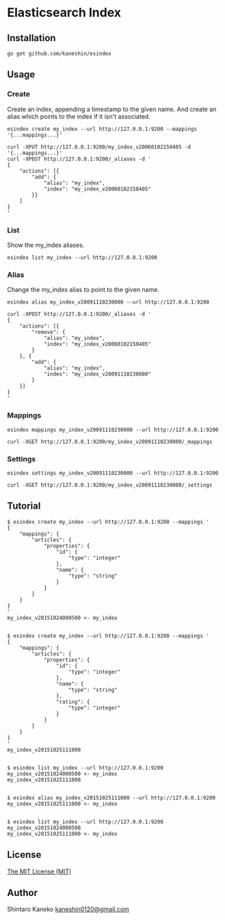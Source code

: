 # Elasticsearch Index

## Installation

```
go get github.com/kaneshin/esindex
```


## Usage

### Create

Create an index, appending a timestamp to the given name. And create an alias which points to the index if it isn't associated.

```
esindex create my_index --url http://127.0.0.1:9200 --mappings '{...mappings...}'
```

```
curl -XPUT http://127.0.0.1:9200/my_index_v20060102150405 -d '{...mappings...}'
curl -XPOST http://127.0.0.1:9200/_aliases -d '
{
    "actions": [{
        "add": {
            "alias": "my_index",
            "index": "my_index_v20060102150405"
        }}
    ]
}
'
```

### List

Show the my_index aliases.

```
esindex list my_index --url http://127.0.0.1:9200
```


### Alias

Change the my_index alias to point to the given name.

```
esindex alias my_index_v20091110230000 --url http://127.0.0.1:9200
```

```
curl -XPOST http://127.0.0.1:9200/_aliases -d '
{
    "actions": [{
        "remove": {
            "alias": "my_index",
            "index": "my_index_v20060102150405"
        }
    }, {
        "add": {
            "alias": "my_index",
            "index": "my_index_v20091110230000"
        }
    }]
}
'
```


### Mappings

```
esindex mappings my_index_v20091110230000 --url http://127.0.0.1:9200
```

```
curl -XGET http://127.0.0.1:9200/my_index_v20091110230000/_mappings
```


### Settings

```
esindex settings my_index_v20091110230000 --url http://127.0.0.1:9200
```

```
curl -XGET http://127.0.0.1:9200/my_index_v20091110230000/_settings
```


## Tutorial

```
$ esindex create my_index --url http://127.0.0.1:9200 --mappings '
{
    "mappings": {
        "articles": {
            "properties": {
                "id": {
                    "type": "integer"
                },
                "name": {
                    "type": "string"
                }
            }
        }
    }
}
'
my_index_v20151024000500 <- my_index


$ esindex create my_index --url http://127.0.0.1:9200 --mappings '
{
    "mappings": {
        "articles": {
            "properties": {
                "id": {
                    "type": "integer"
                },
                "name": {
                    "type": "string"
                },
                "rating": {
                    "type": "integer"
                }
            }
        }
    }
}
'
my_index_v20151025111000


$ esindex list my_index --url http://127.0.0.1:9200
my_index_v20151024000500 <- my_index
my_index_v20151025111000


$ esindex alias my_index_v20151025111000 --url http://127.0.0.1:9200
my_index_v20151025111000 <- my_index


$ esindex list my_index --url http://127.0.0.1:9200
my_index_v20151024000500
my_index_v20151025111000 <- my_index
```


## License

[The MIT License (MIT)](http://kaneshin.mit-license.org/)


## Author

Shintaro Kaneko <kaneshin0120@gmail.com>
